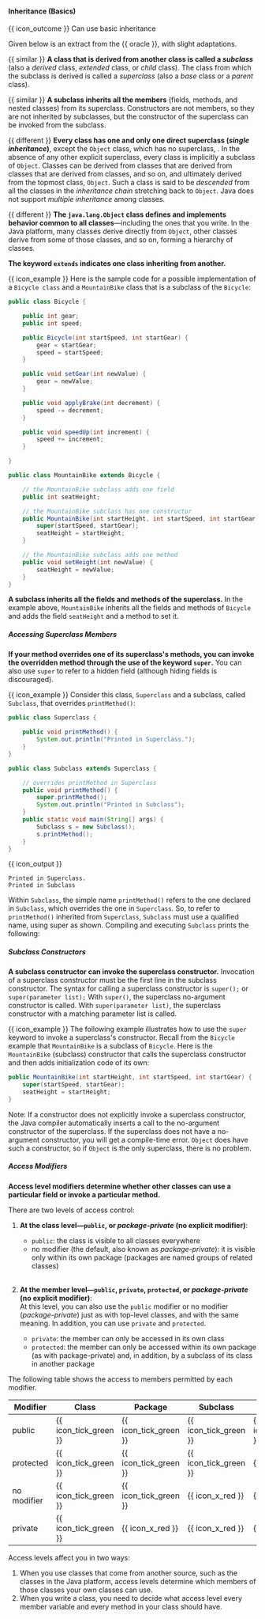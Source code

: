 <div id="title">

#### Inheritance (Basics)

</div>

<span id="prereqs"></span>

<span id="outcomes">{{ icon_outcome }} Can use basic inheritance</span>

<div id="body">

Given below is an extract from the {{ oracle }}, with slight adaptations.

<div class="indented">

{{ similar }} **A class that is derived from another class is called a _subclass_** (also a _derived_ class, _extended_ class, or _child_ class). The class from which the subclass is derived is called a _superclass_ (also a _base_ class or a _parent_ class).

{{ similar }} **A subclass inherits all the members** (fields, methods, and nested classes) from its superclass. Constructors are not members, so they are not inherited by subclasses, but the constructor of the superclass can be invoked from the subclass.

{{ different }} **Every class has one and only one direct superclass (_single inheritance_)**, except the `Object` class, which has no superclass, . In the absence of any other explicit superclass, every class is implicitly a subclass of `Object`. Classes can be derived from classes that are derived from classes that are derived from classes, and so on, and ultimately derived from the topmost class, `Object`. Such a class is said to be _descended_ from all the classes in the _inheritance chain_ stretching back to `Object`. Java does not support _multiple inheritance_ among classes.

{{ different }} **The `java.lang.Object` class defines and implements behavior common to all classes**—including the ones that you write. In the Java platform, many classes derive directly from `Object`, other classes derive from some of those classes, and so on, forming a hierarchy of classes.

**The keyword `extends` indicates one class inheriting from another.**

<box>

{{ icon_example }} Here is the sample code for a possible implementation of a `Bicycle class` and a `MountainBike` class that is a subclass of the `Bicycle`:

```java
public class Bicycle {

    public int gear;
    public int speed;

    public Bicycle(int startSpeed, int startGear) {
        gear = startGear;
        speed = startSpeed;
    }

    public void setGear(int newValue) {
        gear = newValue;
    }

    public void applyBrake(int decrement) {
        speed -= decrement;
    }

    public void speedUp(int increment) {
        speed += increment;
    }

}
```

```java
public class MountainBike extends Bicycle {

    // the MountainBike subclass adds one field
    public int seatHeight;

    // the MountainBike subclass has one constructor
    public MountainBike(int startHeight, int startSpeed, int startGear) {
        super(startSpeed, startGear);
        seatHeight = startHeight;
    }

    // the MountainBike subclass adds one method
    public void setHeight(int newValue) {
        seatHeight = newValue;
    }
}
```
</box>

**A subclass inherits all the fields and methods of the superclass.** In the example above, `MountainBike` inherits all the fields and methods of `Bicycle` and adds the field `seatHeight` and a method to set it.

##### Accessing Superclass Members

**If your method overrides one of its superclass's methods, you can invoke the overridden method through the use of the keyword `super`.** You can also use `super` to refer to a <tooltip content="when both the superclass and the subclass use the same variable name, the superclass variables is said to be _hidden/shadowed_ by the subclass variable">hidden field</tooltip> (although hiding fields is discouraged).

<box>

{{ icon_example }} Consider this class, `Superclass` and a subclass, called `Subclass`, that overrides `printMethod()`:

```java
public class Superclass {

    public void printMethod() {
        System.out.println("Printed in Superclass.");
    }
}
```
```java
public class Subclass extends Superclass {

    // overrides printMethod in Superclass
    public void printMethod() {
        super.printMethod();
        System.out.println("Printed in Subclass");
    }
    public static void main(String[] args) {
        Subclass s = new Subclass();
        s.printMethod();
    }
}
```
{{ icon_output }}
```
Printed in Superclass.
Printed in Subclass
```

Within `Subclass`, the simple name `printMethod()` refers to the one declared in `Subclass`, which overrides the one in `Superclass`. So, to refer to `printMethod()` inherited from `Superclass`, `Subclass` must use a qualified name, using super as shown. Compiling and executing `Subclass` prints the following:

</box>

##### Subclass Constructors

**A subclass constructor can invoke the superclass constructor.** Invocation of a superclass constructor must be the first line in the subclass constructor.
The syntax for calling a superclass constructor is `super();` or `super(parameter list);` With `super()`, the superclass no-argument constructor is called. With `super(parameter list)`, the superclass constructor with a matching parameter list is called.

<box>

{{ icon_example }} The following example illustrates how to use the `super` keyword to invoke a superclass's constructor. Recall from the `Bicycle` example that `MountainBike` is a subclass of `Bicycle`. Here is the `MountainBike` (subclass) constructor that calls the superclass constructor and then adds initialization code of its own:

```java
public MountainBike(int startHeight, int startSpeed, int startGear) {
    super(startSpeed, startGear);
    seatHeight = startHeight;
}
```
</box>

Note: If a constructor does not explicitly invoke a superclass constructor, the Java compiler automatically inserts a call to the no-argument constructor of the superclass. If the superclass does not have a no-argument constructor, you will get a compile-time error. `Object` does have such a constructor, so if `Object` is the only superclass, there is no problem.

##### Access Modifiers

**Access level modifiers determine whether other classes can use a particular field or invoke a particular method.**

There are two levels of access control:

1. **At the class level—`public`, or _package-private_ (no explicit modifier)**:<br>
   * `public`: the class is visible to all classes everywhere
   * no modifier (the default, also known as _package-private_): it is visible only within its own package (packages are named groups of related classes)<br><br>

2. **At the member level—`public`, `private`, `protected`, or _package-private_ (no explicit modifier)**:<br>
   At this level, you can also use the `public` modifier or no modifier (_package-private_) just as with top-level classes, and with the same meaning. In addition, you can use `private` and `protected`.
   * `private`: the member can only be accessed in its own class
   * `protected`: the member can only be accessed within its own package (as with package-private) and, in addition, by a subclass of its class in another package

The following table shows the access to members permitted by each modifier.

<div class="indented">

Modifier |	<tooltip content="whether the class itself has access to the member defined by the access level">Class</tooltip> |	<tooltip content="whether classes in the same package as the class (regardless of their parentage) have access to the member">Package</tooltip> |	<tooltip content="whether subclasses of the class declared outside this package have access to the member">Subclass</tooltip> |	<tooltip content="whether all classes have access to the member">World</tooltip>
---------|-------|---------|----------|------
public	     | {{ icon_tick_green }} |	{{ icon_tick_green }} |	{{ icon_tick_green }} |	{{ icon_tick_green }}
protected	  | {{ icon_tick_green }} |	{{ icon_tick_green }} |	{{ icon_tick_green }} |	{{ icon_x_red }}
no modifier	| {{ icon_tick_green }} |	{{ icon_tick_green }} |	{{ icon_x_red }}      |	{{ icon_x_red }}
private	    | {{ icon_tick_green }} |	{{ icon_x_red }}      |	{{ icon_x_red }}      |	{{ icon_x_red }}

</div>

Access levels affect you in two ways:
1. When you use classes that come from another source, such as the classes in the Java platform, access levels determine which members of those classes your own classes can use.
1. When you write a class, you need to decide what access level every member variable and every method in your class should have.

</div>

</div>

<div id="extras">
  <include src="exercisesPanel.md" boilerplate />
</div>